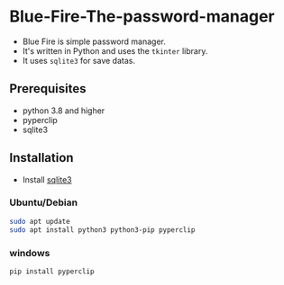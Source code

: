 # Blue-Fire-The-password-manager
* Blue Fire is simple password manager.
* It's written in Python and uses the `tkinter` library.
* It uses `sqlite3` for save datas.
## Prerequisites
* python 3.8 and higher
* pyperclip
* sqlite3

## Installation

* Install [sqlite3](https://www.sqlite.org/download)

### Ubuntu/Debian

```bash
sudo apt update
sudo apt install python3 python3-pip pyperclip
```

### windows

```cmd
pip install pyperclip
```


  
